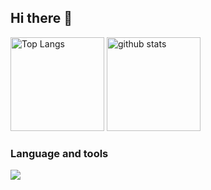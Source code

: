 ## Hi there 👋

<p align="left"> 
  <img alt="Top Langs" height="150px" src="https://github-readme-stats.vercel.app/api/top-langs/?username=okazuki58&layout=compact&show_icons=true" />
  <img alt="github stats" height="150px" src="https://github-readme-stats.vercel.app/api?username=okazuki58&show_icons=ture" />
</p>

### Language and tools
![](https://skillicons.dev/icons?i=html,css,js,typescript,python,php)

<!--
**okazuki58/okazuki58** is a ✨ _special_ ✨ repository because its `README.md` (this file) appears on your GitHub profile.

Here are some ideas to get you started:

- 🔭 I’m currently working on ...
- 🌱 I’m currently learning ...
- 👯 I’m looking to collaborate on ...
- 🤔 I’m looking for help with ...
- 💬 Ask me about ...
- 📫 How to reach me: ...
- 😄 Pronouns: ...
- ⚡ Fun fact: ...
-->
